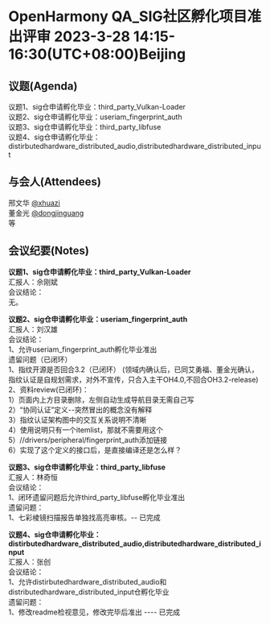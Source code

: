 # OpenHarmony QA_SIG社区孵化项目准出评审 2023-3-28 14:15-16:30(UTC+08:00)Beijing

## 议题(Agenda)

议题1、sig仓申请孵化毕业：third_party_Vulkan-Loader  
议题2、sig仓申请孵化毕业：useriam_fingerprint_auth  
议题3、sig仓申请孵化毕业：third_party_libfuse  
议题4、sig仓申请孵化毕业：distirbutedhardware_distributed_audio,distributedhardware_distributed_input  

## 与会人(Attendees)

邢文华 [@xhuazi](https://gitee.com/xhuazi)  
董金光 [@dongjinguang](https://gitee.com/dongjinguang)  
等

## 会议纪要(Notes)

**议题1、sig仓申请孵化毕业：third_party_Vulkan-Loader**  
汇报人：佘刚斌  
会议结论：  
无。  

**议题2、sig仓申请孵化毕业：useriam_fingerprint_auth**  
汇报人：刘汉雄  
会议结论：  
1、允许useriam_fingerprint_auth孵化毕业准出  
遗留问题（已闭环）  
1、指纹开源是否回合3.2（已闭环） (领域内确认后，已同艾勇福、董金光确认，指纹认证是自规划需求，对外不宣传，只合入主干OH4.0,不回合OH3.2-release)  
2、资料review(已闭环)：  
1）页面内上方目录删除，左侧自动生成导航目录无需自己写  
2）“协同认证”定义--突然冒出的概念没有解释  
3）指纹认证架构图中的交互关系说明不清晰  
4）使用说明只有一个itemlist，那就不需要用这个  
5）//drivers/peripheral/fingerprint_auth添加链接  
6）实现了这个定义的接口后，是直接编译还是怎么样？  

**议题3、sig仓申请孵化毕业：third_party_libfuse**  
汇报人：林奇恒  
会议结论：  
1、闭环遗留问题后允许third_party_libfuse孵化毕业准出  
遗留问题：  
1、七彩棱镜扫描报告单独找高亮审核。-- 已完成  

**议题4、sig仓申请孵化毕业：distirbutedhardware_distributed_audio,distributedhardware_distributed_input**  
汇报人：张创  
会议结论：  
1、允许distirbutedhardware_distributed_audio和distributedhardware_distributed_input仓孵化毕业  
遗留问题：  
1、修改readme检视意见，修改完毕后准出  ---- 已完成  

